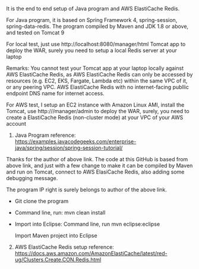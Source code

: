 It is the end to end setup of Java program and AWS ElastiCache Redis.

For Java program, it is based on Spring Framework 4, spring-session, spring-data-redis.
The program compiled by Maven and JDK 1.8 or above, and tested on Tomcat 9

For local test, just use http://localhost:8080/manager/html Tomcat app to deploy the WAR,
surely you need to setup a local Redis server at your laptop

Remarks: You cannot test your Tomcat app at your laptop locally against AWS ElastiCache Redis, as
AWS ElastiCache Redis can only be accessed by resources (e.g. EC2, EKS, Fargate, Lambda etc) within 
the same VPC of it, or any peering VPC. AWS ElastiCache Redis with no internet-facing publlic endpoint
DNS name for internet access. 

For AWS test, I setup an EC2 instance with Amazon Linux AMI, install the Tomcat, use
http://<ec2-public-dns>/manager/admin to deploy the WAR, surely, you need to create a
ElastiCache Redis (non-cluster mode) at your VPC of your AWS account

1. Java Program reference:
https://examples.javacodegeeks.com/enterprise-java/spring/session/spring-session-tutorial/

Thanks for the author of above link. The code at this GitHub is based from above link,
and just with a few change to make it can be compiled by Maven and run on Tomcat, connect
to AWS ElasiCache Redis, also adding some debugging message. 

The program IP right is surely belongs to author of the above link.

- Git clone the program


- Command line, run: 
   mvn clean install

- Import into Eclipse:
  Command line, run mvn eclipse:eclipse

  Import Maven project into Eclipse


2. AWS ElastiCache Redis setup reference:  
https://docs.aws.amazon.com/AmazonElastiCache/latest/red-ug/Clusters.Create.CON.Redis.html
